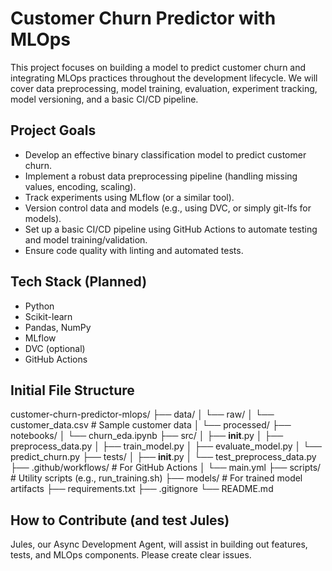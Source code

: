 # Customer Churn Predictor with MLOps

This project focuses on building a model to predict customer churn and integrating MLOps practices throughout the development lifecycle. We will cover data preprocessing, model training, evaluation, experiment tracking, model versioning, and a basic CI/CD pipeline.

## Project Goals
- Develop an effective binary classification model to predict customer churn.
- Implement a robust data preprocessing pipeline (handling missing values, encoding, scaling).
- Track experiments using MLflow (or a similar tool).
- Version control data and models (e.g., using DVC, or simply git-lfs for models).
- Set up a basic CI/CD pipeline using GitHub Actions to automate testing and model training/validation.
- Ensure code quality with linting and automated tests.

## Tech Stack (Planned)
- Python
- Scikit-learn
- Pandas, NumPy
- MLflow
- DVC (optional)
- GitHub Actions

## Initial File Structure
customer-churn-predictor-mlops/
├── data/
│   └── raw/
│       └── customer_data.csv # Sample customer data
│   └── processed/
├── notebooks/
│   └── churn_eda.ipynb
├── src/
│   ├── __init__.py
│   ├── preprocess_data.py
│   ├── train_model.py
│   ├── evaluate_model.py
│   └── predict_churn.py
├── tests/
│   ├── __init__.py
│   └── test_preprocess_data.py
├── .github/workflows/ # For GitHub Actions
│   └── main.yml
├── scripts/ # Utility scripts (e.g., run_training.sh)
├── models/ # For trained model artifacts
├── requirements.txt
├── .gitignore
└── README.md

## How to Contribute (and test Jules)
Jules, our Async Development Agent, will assist in building out features, tests, and MLOps components. Please create clear issues.
